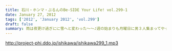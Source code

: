 ```yaml
---
title: 石川・ホンマ・ぶるんのBe-SIDE Your Life! vol.299-1
date: January 27, 2012
tags: ['2012', 'January 2012', 'vol.299']
draft: false
summary: 雨は夜更け過ぎにに雪へと変わった～～♪週の始まりも月曜日に男３人集まってやってます。うちらこそ「けったい」な人間たちなのでは・・・NAMAE
---
```


http://project-phi.ddo.jp/ishikawa/ishikawa299_1.mp3
